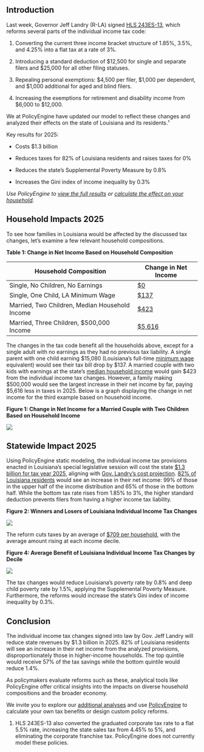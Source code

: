 
## Introduction

Last week, Governor Jeff Landry (R-LA) signed [HLS 243ES-13](https://legis.la.gov/legis/ViewDocument.aspx?d=1390576), which reforms several parts of the individual income tax code:

1. Converting the current three income bracket structure of 1.85%, 3.5%, and 4.25% into a flat tax at a rate of 3%.

2. Introducing a standard deduction of $12,500 for single and separate filers and $25,000 for all other filing statuses.

3. Repealing personal exemptions: $4,500 per filer, $1,000 per dependent, and $1,000 additional for aged and blind filers.

4. Increasing the exemptions for retirement and disability income from $6,000 to $12,000.

We at PolicyEngine have updated our model to reflect these changes and analyzed their effects on the state of Louisiana and its residents.¹

Key results for 2025:

* Costs $1.3 billion

* Reduces taxes for 82% of Louisiana residents and raises taxes for 0%

* Reduces the state’s Supplemental Poverty Measure by 0.8%

* Increases the Gini index of income inequality by 0.3%

*Use PolicyEngine to [view the full results](https://policyengine.org/us/policy?focus=policyOutput.policyBreakdown&reform=2&region=la&timePeriod=2025&baseline=71680&household=49786) or [calculate the effect on your household](https://policyengine.org/us/household?focus=input.household.taxYear&reform=2&region=la&timePeriod=2025&baseline=71680).*

## Household Impacts 2025

To see how families in Louisiana would be affected by the discussed tax changes, let’s examine a few relevant household compositions.

**Table 1: Change in Net Income Based on Household Composition**

| Household Composition | Change in Net Income |
|----------------------|-------------------|
| Single, No Children, No Earnings | [$0](https://policyengine.org/us/household?focus=householdOutput.netIncome&reform=2&region=la&timePeriod=2025&baseline=71680&household=49781) |
| Single, One Child, LA Minimum Wage | [$137](https://policyengine.org/us/household?focus=householdOutput.netIncome&reform=2&region=la&timePeriod=2025&baseline=71680&household=49783) |
| Married, Two Children, Median Household Income | [$423](https://policyengine.org/us/household?focus=householdOutput.netIncome&reform=2&region=la&timePeriod=2025&baseline=71680&household=49786) |
| Married, Three Children, $500,000 Income | [$5,616](https://policyengine.org/us/household?focus=householdOutput.netIncome&reform=2&region=la&timePeriod=2025&baseline=71680&household=49788) |

The changes in the tax code benefit all the households above, except for a single adult with no earnings as they had no previous tax liability. A single parent with one child earning $15,080 (Louisiana’s full-time [minimum wage](https://www.ncsl.org/labor-and-employment/state-minimum-wages) equivalent) would see their tax bill drop by $137. A married couple with two kids with earnings at the state’s [median household income](https://www.census.gov/quickfacts/fact/table/LA/POP060210) would gain $423 from the individual income tax changes. However, a family making $500,000 would see the largest increase in their net income by far, paying $5,616 less in taxes in 2025. Below is a graph displaying the change in net income for the third example based on household income.

**Figure 1: Change in Net Income for a Married Couple with Two Children Based on Household Income**

![](https://cdn-images-1.medium.com/max/2000/0*bhTvRZmrkutW2pUL)

## Statewide Impact 2025

Using PolicyEngine static modeling, the individual income tax provisions enacted in Louisiana’s special legislative session will cost the state [$1.3 billion for tax year 2025](https://policyengine.org/us/policy?focus=policyOutput.budgetaryImpact.overall&reform=2&region=la&timePeriod=2025&baseline=71680&household=49786), aligning with [Gov. Landry’s cost projection](https://apnews.com/article/tax-bill-louisiana-landry-ec1a84124c751f32b9dcee6174dc9af2). [82% of Louisiana residents](https://policyengine.org/us/policy?focus=policyOutput.winnersAndLosers.incomeDecile&reform=2&region=la&timePeriod=2025&baseline=71680&household=49786) would see an increase in their net income: 99% of those in the upper half of the income distribution and 65% of those in the bottom half. While the bottom tax rate rises from 1.85% to 3%, the higher standard deduction prevents filers from having a higher income tax liability.

**Figure 2: Winners and Losers of Louisiana Individual Income Tax Changes**

![](https://cdn-images-1.medium.com/max/2000/0*FUDVEC4_M1YfLgDT)

The reform cuts taxes by an average of [$709 per household](https://policyengine.org/us/policy?focus=policyOutput.distributionalImpact.incomeDecile.average&reform=2&region=la&timePeriod=2025&baseline=71680&household=49786), with the average amount rising at each income decile.

**Figure 4: Average Benefit of Louisiana Individual Income Tax Changes by Decile**

![](https://cdn-images-1.medium.com/max/2000/0*X4r5pcECxr0fRuwl)

The tax changes would reduce Louisiana’s poverty rate by 0.8% and deep child poverty rate by 1.5%, applying the Supplemental Poverty Measure. Furthermore, the reforms would increase the state’s Gini index of income inequality by 0.3%.

## Conclusion

The individual income tax changes signed into law by Gov. Jeff Landry will reduce state revenues by $1.3 billion in 2025. 82% of Louisiana residents will see an increase in their net income from the analyzed provisions, disproportionately those in higher-income households. The top quintile would receive 57% of the tax savings while the bottom quintile would reduce 1.4%.

As policymakers evaluate reforms such as these, analytical tools like PolicyEngine offer critical insights into the impacts on diverse household compositions and the broader economy.

We invite you to explore our [additional analyses](https://policyengine.org/us/research) and use [PolicyEngine](https://policyengine.org/us) to calculate your own tax benefits or design custom policy reforms.

1. HLS 243ES-13 also converted the graduated corporate tax rate to a flat 5.5% rate, increasing the state sales tax from 4.45% to 5%, and eliminating the corporate franchise tax. PolicyEngine does not currently model these policies.

